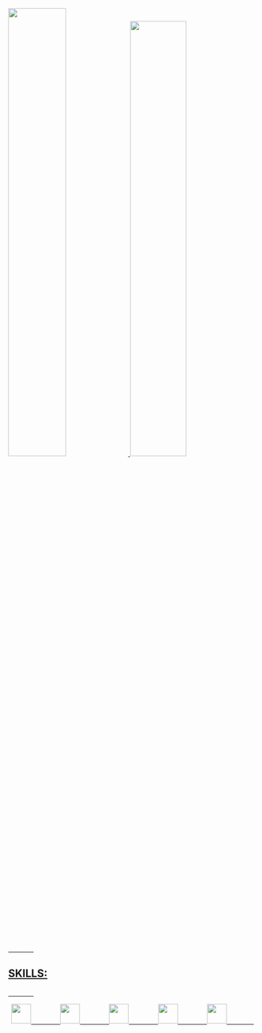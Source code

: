  &nbsp;&nbsp;&nbsp;&nbsp;&nbsp;&nbsp;&nbsp;&nbsp;&nbsp;&nbsp;&nbsp;&nbsp;&nbsp; 
<div>
    <a href="https://github.com/VitorEmerique">
    <img  width="48.2%" src="https://github-readme-stats.vercel.app/api?username=VitorEmerique&show_icons=true&theme=radical&include_all_commits=true&count_private=true&border_radius=0"/>
    <img width="47.5%" src="https://github-readme-stats.vercel.app/api/top-langs/?username=VitorEmerique&layout=compact&langs_count=7&border_radius=0&theme=radical"/>
 </div> 

    
 &nbsp;&nbsp;&nbsp;&nbsp;&nbsp;&nbsp;&nbsp;&nbsp;&nbsp;&nbsp;&nbsp;&nbsp;&nbsp; 
## SKILLS:
 &nbsp;&nbsp;&nbsp;&nbsp;&nbsp;&nbsp;&nbsp;&nbsp;&nbsp;&nbsp;&nbsp;&nbsp;&nbsp;  
<p align="center">
    <img height="40" src="https://cdn.jsdelivr.net/gh/devicons/devicon/icons/java/java-original.svg">
    &nbsp;&nbsp;&nbsp;&nbsp;&nbsp;&nbsp;&nbsp;&nbsp;&nbsp;&nbsp;&nbsp;&nbsp;&nbsp;
    <img height="40" src="https://cdn.jsdelivr.net/gh/devicons/devicon/icons/spring/spring-original.svg">
    &nbsp;&nbsp;&nbsp;&nbsp;&nbsp;&nbsp;&nbsp;&nbsp;&nbsp;&nbsp;&nbsp;&nbsp;&nbsp;
    <img height="40" src="https://cdn.jsdelivr.net/gh/devicons/devicon/icons/html5/html5-original.svg">
    &nbsp;&nbsp;&nbsp;&nbsp;&nbsp;&nbsp;&nbsp;&nbsp;&nbsp;&nbsp;&nbsp;&nbsp;&nbsp;
    <img height="40" src="https://cdn.jsdelivr.net/gh/devicons/devicon/icons/typescript/typescript-original.svg">
    &nbsp;&nbsp;&nbsp;&nbsp;&nbsp;&nbsp;&nbsp;&nbsp;&nbsp;&nbsp;&nbsp;&nbsp;&nbsp;
    <img height="40" src="https://cdn.jsdelivr.net/gh/devicons/devicon/icons/css3/css3-original.svg">
     &nbsp;&nbsp;&nbsp;&nbsp;&nbsp;&nbsp;&nbsp;&nbsp;&nbsp;&nbsp;&nbsp;&nbsp;&nbsp;
  
   
</p>

    
 
    
    
 
    
